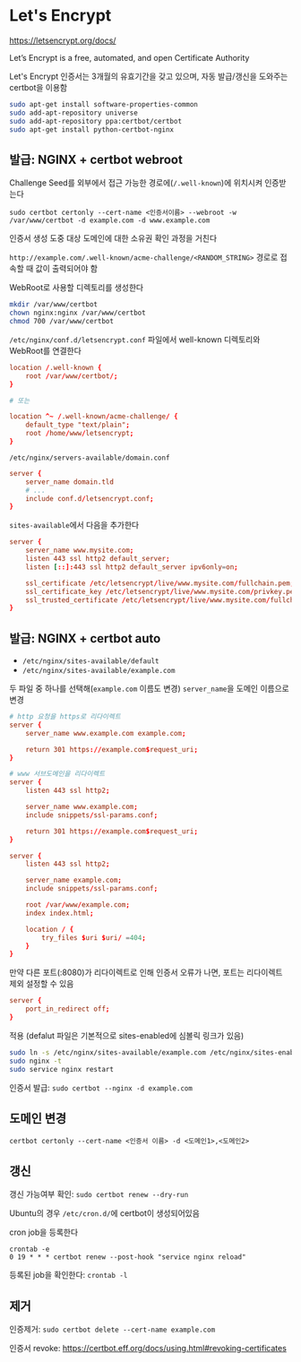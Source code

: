 # Let's Encrypt

<https://letsencrypt.org/docs/>

Let’s Encrypt is a free, automated, and open Certificate Authority

Let's Encrypt 인증서는 3개월의 유효기간을 갖고 있으며, 자동 발급/갱신을 도와주는 certbot을 이용함

```sh
sudo apt-get install software-properties-common
sudo add-apt-repository universe
sudo add-apt-repository ppa:certbot/certbot
sudo apt-get install python-certbot-nginx
```

## 발급: NGINX + certbot webroot

Challenge Seed를 외부에서 접근 가능한 경로에(`/.well-known`)에 위치시켜 인증받는다

`sudo certbot certonly --cert-name <인증서이름> --webroot -w /var/www/certbot -d example.com -d www.example.com`

인증서 생성 도중 대상 도메인에 대한 소유권 확인 과정을 거친다

`http://example.com/.well-known/acme-challenge/<RANDOM_STRING>` 경로로 접속할 때 값이 출력되어야 함

WebRoot로 사용할 디렉토리를 생성한다

```sh
mkdir /var/www/certbot
chown nginx:nginx /var/www/certbot
chmod 700 /var/www/certbot
```

`/etc/nginx/conf.d/letsencrypt.conf` 파일에서 well-known 디렉토리와 WebRoot를 연결한다

```conf
location /.well-known {
    root /var/www/certbot/;
}

# 또는

location ^~ /.well-known/acme-challenge/ {
    default_type "text/plain";
    root /home/www/letsencrypt;
}
```

`/etc/nginx/servers-available/domain.conf`

```conf
server {
    server_name domain.tld
    # ...
    include conf.d/letsencrypt.conf;
}
```

`sites-available`에서 다음을 추가한다

```conf
server {
    server_name www.mysite.com;
    listen 443 ssl http2 default_server;
    listen [::]:443 ssl http2 default_server ipv6only=on;

    ssl_certificate /etc/letsencrypt/live/www.mysite.com/fullchain.pem;
    ssl_certificate_key /etc/letsencrypt/live/www.mysite.com/privkey.pem;
    ssl_trusted_certificate /etc/letsencrypt/live/www.mysite.com/fullchain.pem;
}
```

## 발급: NGINX + certbot auto

- `/etc/nginx/sites-available/default`
- `/etc/nginx/sites-available/example.com`

두 파일 중 하나를 선택해(`example.com` 이름도 변경) `server_name`을 도메인 이름으로 변경

```conf
# http 요청을 https로 리다이렉트
server {
    server_name www.example.com example.com;

    return 301 https://example.com$request_uri;
}

# www 서브도메인을 리다이렉트
server {
    listen 443 ssl http2;

    server_name www.example.com;
    include snippets/ssl-params.conf;

    return 301 https://example.com$request_uri;
}

server {
    listen 443 ssl http2;

    server_name example.com;
    include snippets/ssl-params.conf;

    root /var/www/example.com;
    index index.html;

    location / {
        try_files $uri $uri/ =404;
    }
}
```

만약 다른 포트(:8080)가 리다이렉트로 인해 인증서 오류가 나면, 포트는 리다이렉트 제외 설정할 수 있음

```conf
server {
    port_in_redirect off;
}
```

적용 (defalut 파일은 기본적으로 sites-enabled에 심볼릭 링크가 있음)

```sh
sudo ln -s /etc/nginx/sites-available/example.com /etc/nginx/sites-enabled/
sudo nginx -t
sudo service nginx restart
```

인증서 발급: `sudo certbot --nginx -d example.com`

## 도메인 변경

`certbot certonly --cert-name <인증서 이름> -d <도메인1>,<도메인2>`

## 갱신

갱신 가능여부 확인: `sudo certbot renew --dry-run`

Ubuntu의 경우 `/etc/cron.d/`에 certbot이 생성되어있음

cron job을 등록한다

```shell
crontab -e
0 19 * * * certbot renew --post-hook "service nginx reload"
```

등록된 job을 확인한다: `crontab -l`

## 제거

인증제거: `sudo certbot delete --cert-name example.com`

인증서 revoke: <https://certbot.eff.org/docs/using.html#revoking-certificates>
